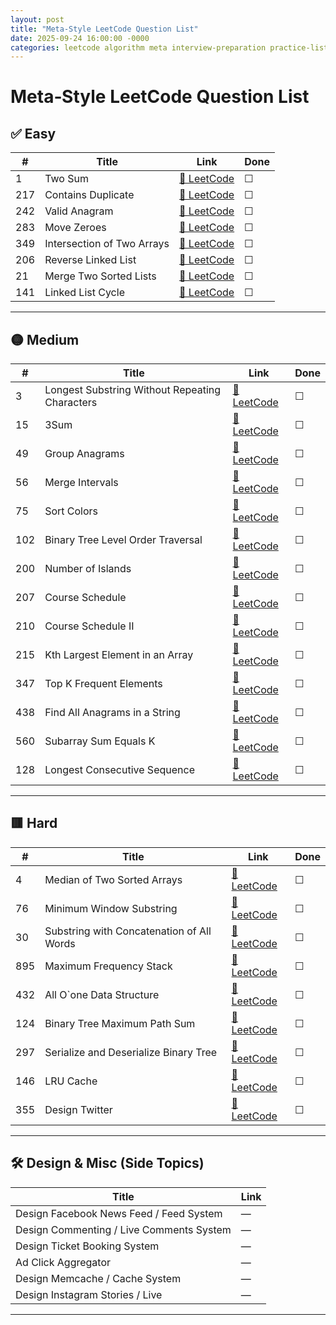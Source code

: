 ```yaml
---
layout: post
title: "Meta‑Style LeetCode Question List"
date: 2025-09-24 16:00:00 -0000
categories: leetcode algorithm meta interview-preparation practice-list faang coding-interview problem-solving competitive-programming data-structures
---
```


# Meta‑Style LeetCode Question List

## ✅ Easy

| #   | Title | Link | Done |
|-----|-------|------|------|
| 1   | Two Sum | [🔗 LeetCode](https://leetcode.com/problems/two-sum) | ☐ |
| 217 | Contains Duplicate | [🔗 LeetCode](https://leetcode.com/problems/contains-duplicate) | ☐ |
| 242 | Valid Anagram | [🔗 LeetCode](https://leetcode.com/problems/valid-anagram) | ☐ |
| 283 | Move Zeroes | [🔗 LeetCode](https://leetcode.com/problems/move-zeroes) | ☐ |
| 349 | Intersection of Two Arrays | [🔗 LeetCode](https://leetcode.com/problems/intersection-of-two-arrays) | ☐ |
| 206 | Reverse Linked List | [🔗 LeetCode](https://leetcode.com/problems/reverse-linked-list) | ☐ |
| 21  | Merge Two Sorted Lists | [🔗 LeetCode](https://leetcode.com/problems/merge-two-sorted-lists) | ☐ |
| 141 | Linked List Cycle | [🔗 LeetCode](https://leetcode.com/problems/linked-list-cycle) | ☐ |

---

## 🟡 Medium

| #   | Title | Link | Done |
|-----|-------|------|------|
| 3   | Longest Substring Without Repeating Characters | [🔗 LeetCode](https://leetcode.com/problems/longest-substring-without-repeating-characters) | ☐ |
| 15  | 3Sum | [🔗 LeetCode](https://leetcode.com/problems/3sum) | ☐ |
| 49  | Group Anagrams | [🔗 LeetCode](https://leetcode.com/problems/group-anagrams) | ☐ |
| 56  | Merge Intervals | [🔗 LeetCode](https://leetcode.com/problems/merge-intervals) | ☐ |
| 75  | Sort Colors | [🔗 LeetCode](https://leetcode.com/problems/sort-colors) | ☐ |
| 102 | Binary Tree Level Order Traversal | [🔗 LeetCode](https://leetcode.com/problems/binary-tree-level-order-traversal) | ☐ |
| 200 | Number of Islands | [🔗 LeetCode](https://leetcode.com/problems/number-of-islands) | ☐ |
| 207 | Course Schedule | [🔗 LeetCode](https://leetcode.com/problems/course-schedule) | ☐ |
| 210 | Course Schedule II | [🔗 LeetCode](https://leetcode.com/problems/course-schedule-ii) | ☐ |
| 215 | Kth Largest Element in an Array | [🔗 LeetCode](https://leetcode.com/problems/kth-largest-element-in-an-array) | ☐ |
| 347 | Top K Frequent Elements | [🔗 LeetCode](https://leetcode.com/problems/top-k-frequent-elements) | ☐ |
| 438 | Find All Anagrams in a String | [🔗 LeetCode](https://leetcode.com/problems/find-all-anagrams-in-a-string) | ☐ |
| 560 | Subarray Sum Equals K | [🔗 LeetCode](https://leetcode.com/problems/subarray-sum-equals-k) | ☐ |
| 128 | Longest Consecutive Sequence | [🔗 LeetCode](https://leetcode.com/problems/longest-consecutive-sequence) | ☐ |

---

## 🟥 Hard

| #   | Title | Link | Done |
|-----|-------|------|------|
| 4   | Median of Two Sorted Arrays | [🔗 LeetCode](https://leetcode.com/problems/median-of-two-sorted-arrays) | ☐ |
| 76  | Minimum Window Substring | [🔗 LeetCode](https://leetcode.com/problems/minimum-window-substring) | ☐ |
| 30  | Substring with Concatenation of All Words | [🔗 LeetCode](https://leetcode.com/problems/substring-with-concatenation-of-all-words) | ☐ |
| 895 | Maximum Frequency Stack | [🔗 LeetCode](https://leetcode.com/problems/maximum-frequency-stack) | ☐ |
| 432 | All O`one Data Structure | [🔗 LeetCode](https://leetcode.com/problems/all-oone-data-structure) | ☐ |
| 124 | Binary Tree Maximum Path Sum | [🔗 LeetCode](https://leetcode.com/problems/binary-tree-maximum-path-sum) | ☐ |
| 297 | Serialize and Deserialize Binary Tree | [🔗 LeetCode](https://leetcode.com/problems/serialize-and-deserialize-binary-tree) | ☐ |
| 146 | LRU Cache | [🔗 LeetCode](https://leetcode.com/problems/lru-cache) | ☐ |
| 355 | Design Twitter | [🔗 LeetCode](https://leetcode.com/problems/design-twitter) | ☐ |

---

## 🛠 Design & Misc (Side Topics)

| Title | Link |
|-------|------|
| Design Facebook News Feed / Feed System | — |
| Design Commenting / Live Comments System | — |
| Design Ticket Booking System | — |
| Ad Click Aggregator | — |
| Design Memcache / Cache System | — |
| Design Instagram Stories / Live | — |

---
